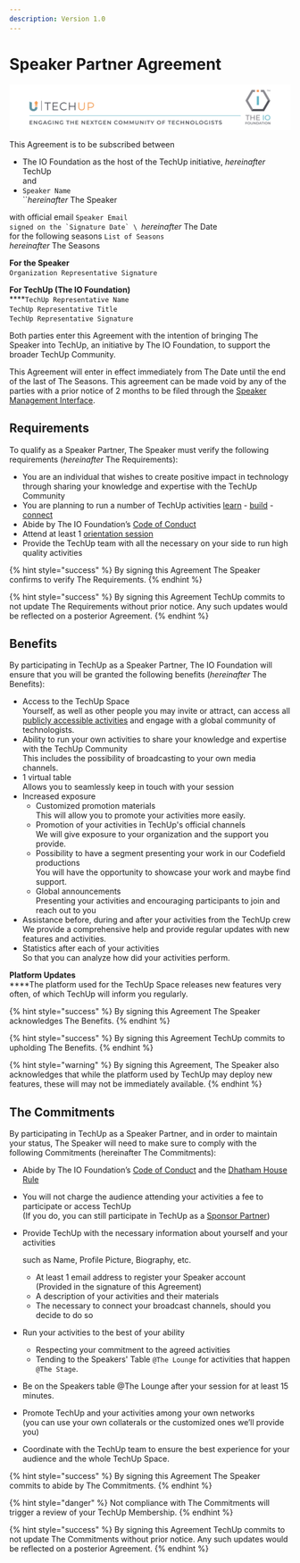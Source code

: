 ```yaml
---
description: Version 1.0
---
```


# Speaker Partner Agreement

![](../../.gitbook/assets/image.png)

This Agreement is to be subscribed between

* The IO Foundation as the host of the TechUp initiative, _hereinafter_ TechUp\
  and
* `Speaker Name`\
  ``_hereinafter_ The Speaker

with official email `Speaker Email` \
``signed on the `Signature Date` \
``_hereinafter_ The Date\
for the following seasons `List of Seasons` \
_hereinafter_ The Seasons

**For the Speaker**\
`Organization Representative Signature`

**For TechUp (The IO Foundation)**\
****`TechUp Representative Name`\
`TechUp Representative Title`\
`TechUp Representative Signature`

Both parties enter this Agreement with the intention of bringing The Speaker into TechUp, an initiative by The IO Foundation, to support the broader TechUp Community.

This Agreement will enter in effect immediately from The Date until the end of the last of The Seasons. This agreement can be made void by any of the parties with a prior notice of 2 months to be filed through the [Speaker Management Interface](https://tiof.click/TUTarianSpeakerLifecycleManagement).

## Requirements <a href="#requirements" id="requirements"></a>

To qualify as a Speaker Partner, The Speaker must verify the following requirements (_hereinafter_ The Requirements):

* You are an individual that wishes to create positive impact in technology through sharing your knowledge and expertise with the TechUp Community
* You are planning to run a number of TechUp activities [learn](../../activities/learn/ "mention") - [build](../../activities/build/ "mention") - [connect](../../activities/connect/ "mention")
* Abide by The IO Foundation’s [Code of Conduct](https://tiof.click/TIOFPolicyCoC)
* Attend at least 1 [orientation session](../../activities/space-management/orientation-sessions.md)
* Provide the TechUp team with all the necessary on your side to run high quality activities

{% hint style="success" %}
By signing this Agreement The Speaker confirms to verify The Requirements.
{% endhint %}

{% hint style="success" %}
By signing this Agreement TechUp commits to not update The Requirements without prior notice. Any such updates would be reflected on a posterior Agreement.
{% endhint %}

## Benefits

By participating in TechUp as a Speaker Partner, The IO Foundation will ensure that you will be granted the following benefits (_hereinafter_ The Benefits):

* Access to the TechUp Space\
  Yourself, as well as other people you may invite or attract, can access all [publicly accessible activities](../../about/introduction/terminology.md#publicly-accessible-activity) and engage with a global community of technologists.
* Ability to run your own activities to share your knowledge and expertise with the TechUp Community \
  This includes the possibility of broadcasting to your own media channels.
* 1 virtual table\
  Allows you to seamlessly keep in touch with your session&#x20;
* Increased exposure
  * Customized promotion materials\
    This will allow you to promote your activities more easily.
  * Promotion of your activities in TechUp's official channels\
    We will give exposure to your organization and the support you provide.
  * Possibility to have a segment presenting your work in our Codefield productions\
    You will have the opportunity to showcase your work and maybe find support.
  * Global announcements\
    Presenting your activities and encouraging participants to join and reach out to you
* Assistance before, during and after your activities from the TechUp crew\
  We provide a comprehensive help and provide regular updates with new features and activities.
* Statistics after each of your activities\
  So that you can analyze how did your activities perform.

**Platform Updates**\
****The platform used for the TechUp Space releases new features very often, of which TechUp will inform you regularly.

{% hint style="success" %}
By signing this Agreement The Speaker acknowledges The Benefits.
{% endhint %}

{% hint style="success" %}
By signing this Agreement TechUp commits to upholding The Benefits.
{% endhint %}

{% hint style="warning" %}
By signing this Agreement, The Speaker also acknowledges that while the platform used by TechUp may deploy new features, these will may not be immediately available.
{% endhint %}

## The Commitments

By participating in TechUp as a Speaker Partner, and in order to maintain your status, The Speaker will need to make sure to comply with the following Commitments (hereinafter The Commitments):

* Abide by The IO Foundation’s [Code of Conduct](https://tiof.click/TIOFPolicyCoC) and the [Dhatham House Rule](broken-reference)
* You will not charge the audience attending your activities a fee to participate or access TechUp\
  (If you do, you can still participate in TechUp as a [Sponsor Partner](../sponsors/))
*   Provide TechUp with the necessary information about yourself and your activities

    such as Name, Profile Picture, Biography, etc.

    * At least 1 email address to register your Speaker account\
      (Provided in the signature of this Agreement)
    * A description of your activities and their materials&#x20;
    * The necessary to connect your broadcast channels, should you decide to do so
* Run your activities to the best of your ability
  * Respecting your commitment to the agreed activities
  * Tending to the Speakers' Table `@The Lounge` for activities that happen `@The Stage`.
* Be on the Speakers table @The Lounge after your session for at least 15 minutes.
* Promote TechUp and your activities among your own networks\
  (you can use your own collaterals or the customized ones we’ll provide you)
* Coordinate with the TechUp team to ensure the best experience for your audience and the whole TechUp Space.

{% hint style="success" %}
By signing this Agreement The Speaker commits to abide by The Commitments.
{% endhint %}

{% hint style="danger" %}
Not compliance with The Commitments will trigger a review of your TechUp Membership.
{% endhint %}

{% hint style="success" %}
By signing this Agreement TechUp commits to not update The Commitments without prior notice. Any such updates would be reflected on a posterior Agreement.
{% endhint %}

